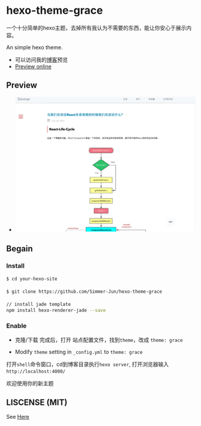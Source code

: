 # hexo-theme-grace

一个十分简单的hexo主题，去掉所有我认为不需要的东西，能让你安心于展示内容。

An simple hexo theme.

 - 可以访问我的[博客](http://hisimmer.com/)预览
 - [Preview online ](http://hisimmer.com/)

## Preview 

 - ![预览](source/images/demo1.jpeg)

## Begain 

### Install

```bash
$ cd your-hexo-site

$ git clone https://github.com/Simmer-Jun/hexo-theme-grace

// install jade template 
npm install hexo-renderer-jade --save     

```

### Enable

* 克隆/下载 完成后，打开 站点配置文件，找到`theme`，改成 `theme: grace`

* Modify `theme` setting in `_config.yml` to `theme: grace`

打开`shell`命令窗口，cd到博客目录执行`hexo server`, 打开浏览器输入`http://localhost:4000/` 

欢迎使用你的新主题

## LISCENSE (MIT)

See [Here](./LICENSE)

